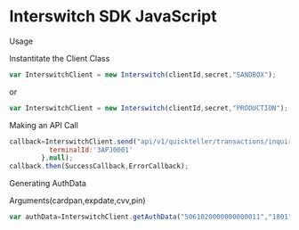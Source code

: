 # Interswitch SDK JavaScript

Usage

Instantitate the Client Class
```javascript
var InterswitchClient = new Interswitch(clientId,secret,"SANDBOX");

```

or
```javascript
var InterswitchClient = new Interswitch(clientId,secret,"PRODUCTION");

```
Making an API Call
```javascript
callback=InterswitchClient.send("api/v1/quickteller/transactions/inquirys","POST",Data,{
          terminalId:'3APJ0001'
        },null);
callback.then(SuccessCallback,ErrorCallback);        

```

Generating AuthData

Arguments(cardpan,expdate,cvv,pin)
```javascript
var authData=InterswitchClient.getAuthData("5061020000000000011","1801","350","1111");
```

